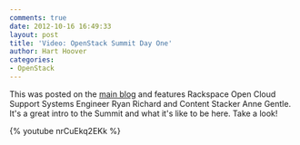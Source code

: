 ```yaml
---
comments: true
date: 2012-10-16 16:49:33
layout: post
title: 'Video: OpenStack Summit Day One'
author: Hart Hoover
categories:
- OpenStack
---
```


This was posted on the [main blog](http://www.rackspace.com/blog/video-openstack-summit-san-diego-day-one/) and features Rackspace Open Cloud Support Systems Engineer Ryan Richard and Content Stacker Anne Gentle. It's a great intro to the Summit and what it's like to be here. Take a look!

{% youtube nrCuEkq2EKk %}
